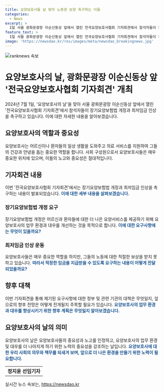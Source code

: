 ```yaml
---
title: 요양보호사들 날 맞아 노동권 보장 촉구하는 이들
categories:
  - News
excerpt: >
  1일 서울 광화문광장 이순신동상 앞에서 열린 전국요양보호사협회 기자회견에서 참석자들이 장기요양보험법 개정과 최저임금 인상을 촉구하고 있다. 요양보호사들의 근로환경과 대우에 대한 관심이 높아지고 있는 가운데, 이들의 요구사항을 주목할 필요가 있다. (150자)
feature_text: >
  1일 서울 광화문광장 이순신동상 앞에서 열린 전국요양보호사협회 기자회견에서 참석자들이 장기요양보험법 개정과 최저임금 인상을 촉구하고 있다. 요양보호사들의 근로환경과 대우에 대한 관심이 높아지고 있는 가운데, 이들의 요구사항을 주목할 필요가 있다. (150자)
image: 'https://newsdao.kr/res/images/meta/newsdao_breakingnews.jpg'
---
```


<p><img src="https://newsdao.kr/res/images/meta/newsdao_breakingnews.jpg" alt="ranknews 속보" /></p>

<h1>요양보호사의 날, 광화문광장 이순신동상 앞 '전국요양보호사협회 기자회견' 개최</h1>

<p data-ke-size="size16">2024년 7월 1일, '요양보호사의 날'을 맞아 서울 광화문광장 이순신동상 앞에서 열린 '전국요양보호사협회 기자회견'에서 참석자들이 장기요양보험법 개정과 최저임금 인상을 촉구하고 있습니다. 이에 대한 자세한 내용을 알아보겠습니다.</p>

<h2 data-ke-size="size26">요양보호사의 역할과 중요성</h2>

<p data-ke-size="size16">요양보호사는 어르신이나 환자들의 일상 생활을 도와주고 의료 서비스를 지원하여 그들의 건강과 안녕을 돕는 중요한 역할을 합니다. 사회 구성원으로서 요양보호사들은 매우 중요한 위치에 있으며, 이들의 노고와 중요성은 절대적입니다.</p>

<h2 data-ke-size="size26">기자회견 내용</h2>

<p data-ke-size="size16">이번 '전국요양보호사협회 기자회견'에서는 장기요양보험법 개정과 최저임금 인상을 촉구하는 내용이 발표되었습니다. <b><span style="color: #1a5490;">이에 대한 세부 내용을 살펴보겠습니다.</span></b></p>

<h3 data-ke-size="size22">장기요양보험법 개정 요구</h3>

<p data-ke-size="size16">장기요양보험법 개정은 어르신과 환자들에 대한 더 나은 요양서비스를 제공하기 위해 요양보호사의 업무 환경과 대우를 개선하는 것을 목적으로 합니다. <b><span style="color: #1a5490;">이에 대한 요구사항에는 무엇이 있을까요?</span></b></p>

<h3 data-ke-size="size22">최저임금 인상 운동</h3>

<p data-ke-size="size16">요양보호사들은 매우 중요한 역할을 하지만, 그들의 노동에 대한 적절한 보상을 받지 못하고 있습니다. <b><span style="color: #1a5490;">따라서 적정한 임금을 지급받을 수 있도록 요구하는 내용이 어떻게 전달되었을까요?</span></b></p>

<h2 data-ke-size="size26">향후 대책</h2>

<p data-ke-size="size16">이번 기자회견을 통해 제기된 요구사항에 대한 정부 및 관련 기관의 대책은 무엇일지, 앞으로의 향후 전망은 어떻게 전개될지 주목할 필요가 있습니다. <b><span style="color: #1a5490;">요양보호사의 업무 환경과 대우를 향상시키기 위한 향후 계획은 무엇일지 알아보겠습니다.</span></b></p>

<h2 data-ke-size="size26">요양보호사의 날의 의미</h2>

<p data-ke-size="size16">요양보호사의 날은 요양보호사들의 중요성과 노고를 인정하고, 요양보호사의 업무 환경 및 대우를 더 나아지게 하기 위한 노력의 중요성을 강조하는 날입니다. <b><span style="color: #1a5490;">요양보호사에 대한 우리 사회의 의무와 책무를 되새겨 보며, 앞으로 더 나은 환경을 만들기 위한 노력이 필요합니다.</span></b></p>

<table>
    <tbody>
        <tr>
            <td style="text-align: center; height: 17px;"><b>정지윤 선임기자</b></td>
        </tr>
    </tbody>
</table>

<p data-ke-size="size16"></p>
실시간 뉴스 속보는, <a href="https://newsdao.kr" rel="dofollow">https://newsdao.kr</a>


